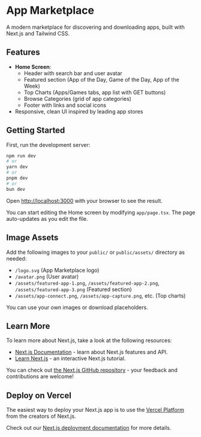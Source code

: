 # App Marketplace

A modern marketplace for discovering and downloading apps, built with Next.js and Tailwind CSS.

## Features
- **Home Screen**: 
  - Header with search bar and user avatar
  - Featured section (App of the Day, Game of the Day, App of the Week)
  - Top Charts (Apps/Games tabs, app list with GET buttons)
  - Browse Categories (grid of app categories)
  - Footer with links and social icons
- Responsive, clean UI inspired by leading app stores

## Getting Started

First, run the development server:

```bash
npm run dev
# or
yarn dev
# or
pnpm dev
# or
bun dev
```

Open [http://localhost:3000](http://localhost:3000) with your browser to see the result.

You can start editing the Home screen by modifying `app/page.tsx`. The page auto-updates as you edit the file.

## Image Assets
Add the following images to your `public/` or `public/assets/` directory as needed:
- `/logo.svg` (App Marketplace logo)
- `/avatar.png` (User avatar)
- `/assets/featured-app-1.png`, `/assets/featured-app-2.png`, `/assets/featured-app-3.png` (Featured section)
- `/assets/app-connect.png`, `/assets/app-capture.png`, etc. (Top charts)

You can use your own images or download placeholders.

## Learn More

To learn more about Next.js, take a look at the following resources:

- [Next.js Documentation](https://nextjs.org/docs) - learn about Next.js features and API.
- [Learn Next.js](https://nextjs.org/learn) - an interactive Next.js tutorial.

You can check out [the Next.js GitHub repository](https://github.com/vercel/next.js) - your feedback and contributions are welcome!

## Deploy on Vercel

The easiest way to deploy your Next.js app is to use the [Vercel Platform](https://vercel.com/new?utm_medium=default-template&filter=next.js&utm_source=create-next-app&utm_campaign=create-next-app-readme) from the creators of Next.js.

Check out our [Next.js deployment documentation](https://nextjs.org/docs/app/building-your-application/deploying) for more details.
